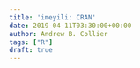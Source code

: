 ```yaml
---
title: 'imeyili: CRAN'
date: 2019-04-11T03:30:00+00:00
author: Andrew B. Collier
tags: ["R"]
draft: true
---
```


